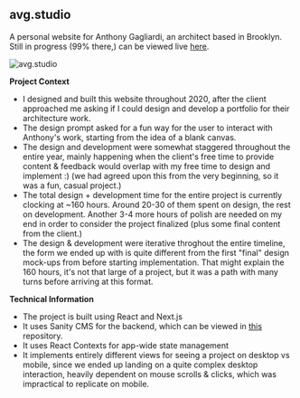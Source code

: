 ## avg.studio

A personal website for Anthony Gagliardi, an architect based in Brooklyn.
Still in progress (99% there,) can be viewed live [here](https://avg.studio).

![avg.studio](https://i.imgur.com/9lMcw9a.png)

**Project Context**

* I designed and built this website throughout 2020, after the client approached me asking if I could design and develop a portfolio for their architecture work.
* The design prompt asked for a fun way for the user to interact with Anthony's work, starting from the idea of a blank canvas.
* The design and development were somewhat staggered throughout the entire year, mainly happening when the client's free time to provide content & feedback would overlap with my free time to design and implement :) (we had agreed upon this from the very beginning, so it was a fun, casual project.)
* The total design + development time for the entire project is currently clocking at ~160 hours. Around 20-30 of them spent on design, the rest on development. Another 3-4 more hours of polish are needed on my end in order to consider the project finalized (plus some final content from the client.)
* The design & development were iterative throghout the entire timeline, the form we ended up with is quite different from the first "final" design mock-ups from before starting implementation. That might explain the 160 hours, it's not that large of a project, but it was a path with many turns before arriving at this format.

**Technical Information**

* The project is built using React and Next.js
* It uses Sanity CMS for the backend, which can be viewed in [this](https://github.com/CezarMocan/ag-portfolio-cms) repository.
* It uses React Contexts for app-wide state management
* It implements entirely different views for seeing a project on desktop vs mobile, since we ended up landing on a quite complex desktop interaction, heavily dependent on mouse scrolls & clicks, which was impractical to replicate on mobile.
